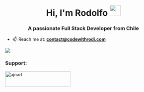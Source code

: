 <h1 align="center">Hi, I'm Rodolfo <img height="35px" src="https://raw.githubusercontent.com/MartinHeinz/MartinHeinz/master/wave.gif" width="35px"></h1>
<h3 align="center">A passionate Full Stack Developer from Chile</h3>

- 📫 Reach me at: **contact@codewithrodi.com**

<div>
<picture>
  <source 
    srcset="https://github-readme-stats.vercel.app/api?username=codewithrodi&show_icons=true&theme=dark&hide_border=true"
    media="(prefers-color-scheme: dark)"
  />
  <source
    srcset="https://github-readme-stats.vercel.app/api?username=codewithrodi&show_icons=true&hide_border=true"
    media="(prefers-color-scheme: light), (prefers-color-scheme: no-preference)"
  />
  <img src="https://github-readme-stats.vercel.app/api?username=codewithrodi&show_icons=true&hide_border=true" />
  </picture>
</div>

<h3 align="left">Support:</h3>
<p><a href="https://ko-fi.com/codewithrodi"> <img align="left" src="https://cdn.ko-fi.com/cdn/kofi3.png?v=3" height="50" width="210" alt="ajnart" /></a></p><br>
